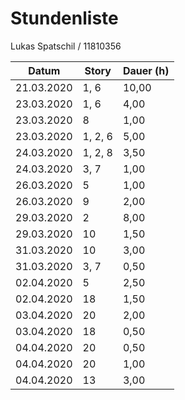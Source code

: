 # Stundenliste
Lukas Spatschil / 11810356

Datum       | Story     | Dauer (h)    
------------|-----------|------------
21.03.2020  | 1, 6      | 10,00
23.03.2020  | 1, 6      | 4,00
23.03.2020  | 8         | 1,00
23.03.2020  | 1, 2, 6   | 5,00
24.03.2020  | 1, 2, 8   | 3,50
24.03.2020  | 3, 7      | 1,00
26.03.2020  | 5         | 1,00
26.03.2020  | 9         | 2,00
29.03.2020  | 2         | 8,00
29.03.2020  | 10        | 1,50
31.03.2020  | 10        | 3,00
31.03.2020  | 3, 7      | 0,50
02.04.2020  | 5         | 2,50
02.04.2020  | 18        | 1,50
03.04.2020  | 20        | 2,00
03.04.2020  | 18        | 0,50
04.04.2020  | 20        | 0,50
04.04.2020  | 20        | 1,00
04.04.2020  | 13        | 3,00